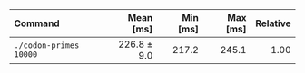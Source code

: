 | Command | Mean [ms] | Min [ms] | Max [ms] | Relative |
|:---|---:|---:|---:|---:|
| `./codon-primes 10000` | 226.8 ± 9.0 | 217.2 | 245.1 | 1.00 |
